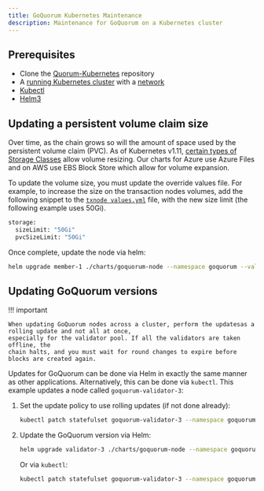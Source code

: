 ```yaml
---
title: GoQuorum Kubernetes Maintenance
description: Maintenance for GoQuorum on a Kubernetes cluster
---
```


## Prerequisites

* Clone the [Quorum-Kubernetes](https://github.com/ConsenSys/quorum-kubernetes) repository
* A [running Kubernetes cluster](./create-cluster.md) with a [network](./deploy-charts.md)
* [Kubectl](https://kubernetes.io/docs/tasks/tools/)
* [Helm3](https://helm.sh/docs/intro/install/)

## Updating a persistent volume claim size

Over time, as the chain grows so will the amount of space used by the persistent volume claim (PVC).
As of Kubernetes v1.11,
[certain types of Storage Classes](https://kubernetes.io/docs/concepts/storage/storage-classes/#allow-volume-expansion)
allow volume resizing. Our charts for Azure use Azure Files and on AWS use EBS Block Store which allow for volume expansion.

To update the volume size, you must update the override values file.
For example, to increase the size on the transaction nodes volumes, add the following snippet to the
[`txnode values.yml`](https://github.com/ConsenSys/quorum-kubernetes/blob/master/helm/values/txnode.yml) file, with
the new size limit (the following example uses 50Gi).

```bash
storage:
  sizeLimit: "50Gi"
  pvcSizeLimit: "50Gi"
```

Once complete, update the node via helm:

```bash
helm upgrade member-1 ./charts/goquorum-node --namespace goquorum --values ./values/txnode.yml
```

## Updating GoQuorum versions

!!! important

    When updating GoQuorum nodes across a cluster, perform the updatesas a rolling update and not all at once,
    especially for the validator pool. If all the validators are taken offline, the
    chain halts, and you must wait for round changes to expire before blocks are created again.

Updates for GoQuorum can be done via Helm in exactly the same manner as other applications. Alternatively, this can be done
via `kubectl`. This example updates a node called `goquorum-validator-3`:

1. Set the update policy to use rolling updates (if not done already):

    ```bash
    kubectl patch statefulset goquorum-validator-3 --namespace goquorum -p '{"spec":{"updateStrategy":{"type":"RollingUpdate"}}}'
    ```

2. Update the GoQuorum version via Helm:

    ```bash
    helm upgrade validator-3 ./charts/goquorum-node --namespace goquorum --values ./values/validator.yml --set image.goquorum.tag=21.10.0
    ```

    Or via `kubectl`:

      ```bash
      kubectl patch statefulset goquorum-validator-3 --namespace goquorum --type='json' -p='[{"op": "replace", "path": "/spec/template/spec/containers/0/image", "value":"quorumengineering/goquorum:21.10.0"}]'
      ```
